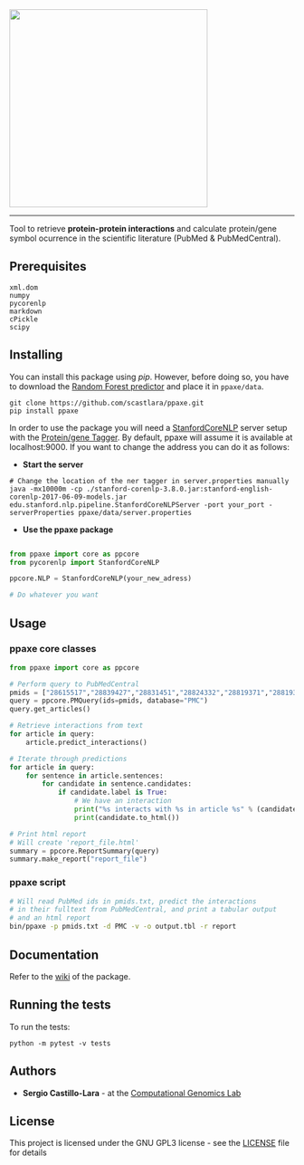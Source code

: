 
<img width="350" src="https://raw.githubusercontent.com/scastlara/ppaxe/master/ppaxe/logo.png"/>

-----

Tool to retrieve **protein-protein interactions** and calculate protein/gene symbol ocurrence in the scientific literature (PubMed & PubMedCentral).


## Prerequisites


```
xml.dom
numpy
pycorenlp
markdown
cPickle
scipy
```

## Installing

You can install this package using _pip_. However, before doing so, you have to download the [Random Forest predictor](https://www.dropbox.com/s/t6qcl19g536c0zu/RF_scikit.pkl?dl=0) and place it in `ppaxe/data`.

```
git clone https://github.com/scastlara/ppaxe.git
pip install ppaxe
```

In order to use the package you will need a [StanfordCoreNLP](https://stanfordnlp.github.io/CoreNLP) server setup with
 the [Protein/gene Tagger](https://www.dropbox.com/s/ec3a4ey7s0k6qgy/FINAL-ner-model.AImed%2BMedTag%2BBioInfer.ser.gz?dl=0). By default, ppaxe will assume it is available at localhost:9000. If you want to change the address you can do it as follows:

* **Start the server**

```
# Change the location of the ner tagger in server.properties manually
java -mx10000m -cp ./stanford-corenlp-3.8.0.jar:stanford-english-corenlp-2017-06-09-models.jar edu.stanford.nlp.pipeline.StanfordCoreNLPServer -port your_port -serverProperties ppaxe/data/server.properties
```

* **Use the ppaxe package**


 ```py

from ppaxe import core as ppcore
from pycorenlp import StanfordCoreNLP

ppcore.NLP = StanfordCoreNLP(your_new_adress)

# Do whatever you want
 ```

## Usage

### ppaxe core classes

```py
from ppaxe import core as ppcore

# Perform query to PubMedCentral
pmids = ["28615517","28839427","28831451","28824332","28819371","28819357"]
query = ppcore.PMQuery(ids=pmids, database="PMC")
query.get_articles()

# Retrieve interactions from text
for article in query:
    article.predict_interactions()

# Iterate through predictions
for article in query:
    for sentence in article.sentences:
        for candidate in sentence.candidates:
            if candidate.label is True:
                # We have an interaction
                print("%s interacts with %s in article %s" % (candidate.prot1.symbol, candidate.prot2.symbol, article.pmid ))
                print(candidate.to_html())

# Print html report
# Will create 'report_file.html'
summary = ppcore.ReportSummary(query)
summary.make_report("report_file")
```

### ppaxe script

```sh
# Will read PubMed ids in pmids.txt, predict the interactions
# in their fulltext from PubMedCentral, and print a tabular output
# and an html report
bin/ppaxe -p pmids.txt -d PMC -v -o output.tbl -r report
```

## Documentation

Refer to the [wiki](https://github.com/scastlara/ppaxe/wiki/Documentation) of the package.

## Running the tests

To run the tests:

```
python -m pytest -v tests
```

## Authors

* **Sergio Castillo-Lara** - at the [Computational Genomics Lab](https://compgen.bio.ub.edu)


## License

This project is licensed under the GNU GPL3 license - see the [LICENSE](LICENSE) file for details
